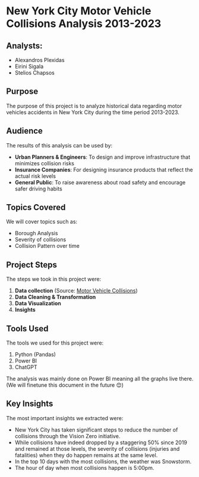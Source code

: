 # New York City Motor Vehicle Collisions Analysis 2013-2023

## Analysts:
- Alexandros Plexidas
- Eirini Sigala
- Stelios Chapsos

## Purpose
The purpose of this project is to analyze historical data regarding motor vehicles accidents in New York City during the time period 2013-2023.

## Audience
The results of this analysis can be used by:
- **Urban Planners & Engineers**: To design and improve infrastructure that minimizes collision risks
- **Insurance Companies**: For designing insurance products that reflect the actual risk levels
- **General Public**: To raise awareness about road safety and encourage safer driving habits

## Topics Covered
We will cover topics such as:
- Borough Analysis
- Severity of collisions
- Collision Pattern over time

## Project Steps
The steps we took in this project were:
1. **Data collection** (Source: [Motor Vehicle Collisions](https://catalog.data.gov/dataset/motor-vehicle-collisions-crashes))
2. **Data Cleaning & Transformation**
3. **Data Visualization**
4. **Insights**

## Tools Used
The tools we used for this project were:
1. Python (Pandas)
2. Power BI
3. ChatGPT

The analysis was mainly done on Power BI meaning all the graphs live there. (We will finetune this document in the future 😊)

## Key Insights
The most important insights we extracted were:
- New York City has taken significant steps to reduce the number of collisions through the Vision Zero initiative.
- While collisions have indeed dropped by a staggering 50% since 2019 and remained at those levels, the severity of collisions (injuries and fatalities) when they do happen remains at the same level.
- In the top 10 days with the most collisions, the weather was Snowstorm.
- The hour of day when most collisions happen is 5:00pm.